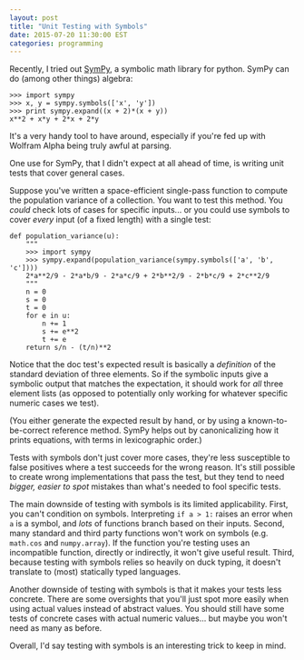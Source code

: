 ```yaml
---
layout: post
title: "Unit Testing with Symbols"
date: 2015-07-20 11:30:00 EST
categories: programming
---
```


Recently, I tried out [SymPy](http://sympy.org), a symbolic math library for python.
SymPy can do (among other things) algebra:

    >>> import sympy
    >>> x, y = sympy.symbols(['x', 'y'])
    >>> print sympy.expand((x + 2)*(x + y))
    x**2 + x*y + 2*x + 2*y

It's a very handy tool to have around, especially if you're fed up with Wolfram Alpha being truly awful at parsing.

One use for SymPy, that I didn't expect at all ahead of time, is writing unit tests that cover general cases.

Suppose you've written a space-efficient single-pass function to compute the population variance of a collection.
You want to test this method.
You *could* check lots of cases for specific inputs... or you could use symbols to cover *every* input (of a fixed length) with a single test:

    def population_variance(u):
        """
        >>> import sympy
        >>> sympy.expand(population_variance(sympy.symbols(['a', 'b', 'c'])))
        2*a**2/9 - 2*a*b/9 - 2*a*c/9 + 2*b**2/9 - 2*b*c/9 + 2*c**2/9
        """
        n = 0
        s = 0
        t = 0
        for e in u:
            n += 1
            s += e**2
            t += e
        return s/n - (t/n)**2

Notice that the doc test's expected result is basically a *definition* of the standard deviation of three elements.
So if the symbolic inputs give a symbolic output that matches the expectation, it should work for *all* three element lists (as opposed to potentially only working for whatever specific numeric cases we test).

(You either generate the expected result by hand, or by using a known-to-be-correct reference method.
SymPy helps out by canonicalizing how it prints equations, with terms in lexicographic order.)

Tests with symbols don't just cover more cases, they're less susceptible to false positives where a test succeeds for the wrong reason.
It's still possible to create wrong implementations that pass the test, but they tend to need *bigger, easier to spot* mistakes than what's needed to fool specific tests.

The main downside of testing with symbols is its limited applicability.
First, you can't condition on symbols.
Interpreting `if a > 1:` raises an error when `a` is a symbol, and *lots* of functions branch based on their inputs.
Second, many standard and third party functions won't work on symbols (e.g. `math.cos` and `numpy.array`).
If the function you're testing uses an incompatible function, directly or indirectly, it won't give useful result.
Third, because testing with symbols relies so heavily on duck typing, it doesn't translate to (most) statically typed languages.

Another downside of testing with symbols is that it makes your tests less concrete.
There are some oversights that you'll just spot more easily when using actual values instead of abstract values.
You should still have some tests of concrete cases with actual numeric values... but maybe you won't need as many as before.

Overall, I'd say testing with symbols is an interesting trick to keep in mind.
